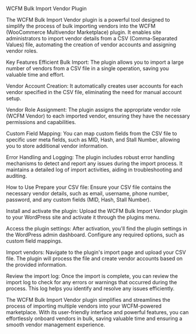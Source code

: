 WCFM Bulk Import Vendor Plugin

The WCFM Bulk Import Vendor plugin is a powerful tool designed to simplify the process of bulk importing vendors into the WCFM (WooCommerce Multivendor Marketplace) plugin. It enables site administrators to import vendor details from a CSV (Comma-Separated Values) file, automating the creation of vendor accounts and assigning vendor roles.

Key Features
Efficient Bulk Import: The plugin allows you to import a large number of vendors from a CSV file in a single operation, saving you valuable time and effort.

Vendor Account Creation: It automatically creates user accounts for each vendor specified in the CSV file, eliminating the need for manual account setup.

Vendor Role Assignment: The plugin assigns the appropriate vendor role (WCFM Vendor) to each imported vendor, ensuring they have the necessary permissions and capabilities.

Custom Field Mapping: You can map custom fields from the CSV file to specific user meta fields, such as MID, Hash, and Stall Number, allowing you to store additional vendor information.

Error Handling and Logging: The plugin includes robust error handling mechanisms to detect and report any issues during the import process. It maintains a detailed log of import activities, aiding in troubleshooting and auditing.

How to Use
Prepare your CSV file: Ensure your CSV file contains the necessary vendor details, such as email, username, phone number, password, and any custom fields (MID, Hash, Stall Number).

Install and activate the plugin: Upload the WCFM Bulk Import Vendor plugin to your WordPress site and activate it through the plugins menu.

Access the plugin settings: After activation, you'll find the plugin settings in the WordPress admin dashboard. Configure any required options, such as custom field mappings.

Import vendors: Navigate to the plugin's import page and upload your CSV file. The plugin will process the file and create vendor accounts based on the provided information.

Review the import log: Once the import is complete, you can review the import log to check for any errors or warnings that occurred during the process. This log helps you identify and resolve any issues efficiently.

The WCFM Bulk Import Vendor plugin simplifies and streamlines the process of importing multiple vendors into your WCFM-powered marketplace. With its user-friendly interface and powerful features, you can effortlessly onboard vendors in bulk, saving valuable time and ensuring a smooth vendor management experience.
